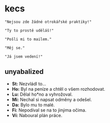 kecs
====

    "Nejsou zde žádné otrokářské praktiky!"

    "Ty to prostě uděláš!"
    
    "Pošli mi to mailem."
    
    "Měj se."
    
    "Já jsem vedení!"

unyabalized
-----------

 + **St:** Nezvládl to...
 + **Ho:** Byl na peníze a chtěl o všem rozhodovat.
 + **Lu:** Dělal ho*no a vyhrožoval.
 + **Mi:** Nechal si napsat odměny a odešel.
 + **Da:** Bylo mu to malé.
 + **Fi:** Nepodíval se na to jinýma očima.
 + **Ví:** Naboural plán práce.
